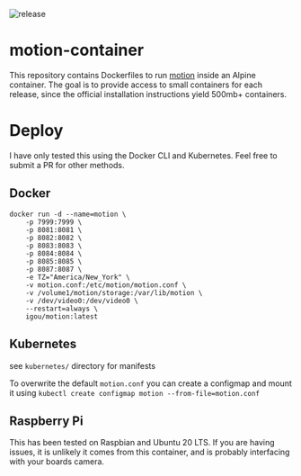 ![release](https://github.com/David-Igou/motion-container/workflows/release/badge.svg)

# motion-container

This repository contains Dockerfiles to run [motion](https://motion-project.github.io/) inside an Alpine container. The goal is to provide access to small containers for each release, since the official installation instructions yield 500mb+ containers.

# Deploy

I have only tested this using the Docker CLI and Kubernetes. Feel free to submit a PR for other methods.

## Docker

```
docker run -d --name=motion \
    -p 7999:7999 \
    -p 8081:8081 \
    -p 8082:8082 \
    -p 8083:8083 \
    -p 8084:8084 \
    -p 8085:8085 \
    -p 8087:8087 \
    -e TZ="America/New_York" \
    -v motion.conf:/etc/motion/motion.conf \
    -v /volume1/motion/storage:/var/lib/motion \
    -v /dev/video0:/dev/video0 \
    --restart=always \
    igou/motion:latest
```

## Kubernetes

see `kubernetes/` directory for manifests

To overwrite the default `motion.conf` you can create a configmap and mount it using `kubectl create configmap motion --from-file=motion.conf`

## Raspberry Pi

This has been tested on Raspbian and Ubuntu 20 LTS. If you are having issues, it is unlikely it comes from this container, and is probably interfacing with your boards camera.
